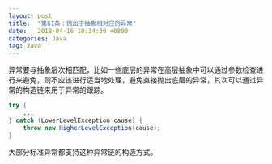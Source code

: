 ```yaml
---
layout: post
title:  "第61条：抛出于抽象相对应的异常"
date:   2018-04-16 10:34:30 +0800
categories: Java
tag: Java
---
```



异常要与抽象层次相匹配，比如一些底层的异常在高层抽象中可以通过参数检查进行来避免，则不应该进行适当地处理，避免直接抛出底层的异常，其次可以通过异常的构造链来用于异常的跟踪。
```java
try {
	...
} catch (LowerLevelException cause) {
	throw new HigherLevelException(cause);
}
```
大部分标准异常都支持这种异常链的构造方式。
